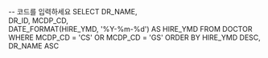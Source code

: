 -- 코드를 입력하세요
SELECT 
    DR_NAME,	
    DR_ID, 
    MCDP_CD,	
    DATE_FORMAT(HIRE_YMD, '%Y-%m-%d') AS HIRE_YMD
FROM DOCTOR
WHERE MCDP_CD = 'CS' OR MCDP_CD = 'GS'
ORDER BY 
    HIRE_YMD DESC, 
    DR_NAME ASC